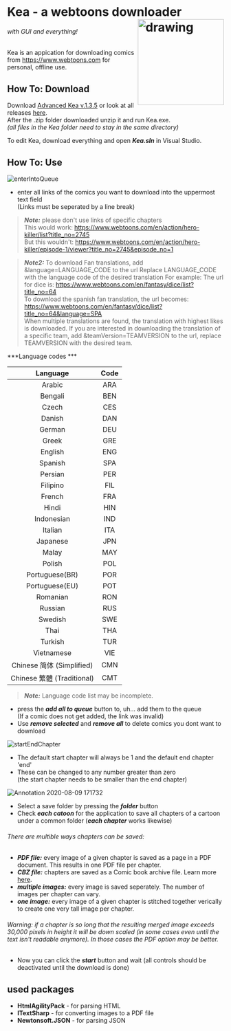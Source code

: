 # Kea - a webtoons downloader<img align="right" src="https://user-images.githubusercontent.com/50629201/89736764-12812c80-da6c-11ea-881f-4027922270e6.png" alt="drawing" width="200"/>  
###### *with GUI and everything!*  
Kea is an appication for downloading comics from https://www.webtoons.com for personal, offline use.
## How To: Download
Download [Advanced Kea v.1.3.5](https://github.com/Anything144/Advanced-Kea/releases/download/v1.3.5/AdvancedKea.v1.3.5.zip)
or look at all releases [here](https://github.com/Anything144/Advanced-Kea/releases).  
After the .zip folder downloaded unzip it and run Kea.exe.  
*(all files in the Kea folder need to stay in the same directory)*

To edit Kea, download everything and open ***Kea.sln*** in Visual Studio.
## How To: Use
![enterIntoQueue](https://user-images.githubusercontent.com/50629201/89735665-87506880-da64-11ea-8b7d-213c9d179870.gif)
* enter all links of the comics you want to download into the uppermost text field  
	(Links must be seperated by a line break)
>***Note:*** please don't use links of specific chapters  
>This would work: https://www.webtoons.com/en/action/hero-killer/list?title_no=2745  
>But this wouldn't: https://www.webtoons.com/en/action/hero-killer/episode-1/viewer?title_no=2745&episode_no=1  

>***Note2:*** To download Fan translations, add &language=LANGUAGE_CODE to the url
>Replace LANGUAGE_CODE with the language code of the desired translation
>For example:
>The url for dice is: https://www.webtoons.com/en/fantasy/dice/list?title_no=64  
>To download the spanish fan translation, the url becomes: https://www.webtoons.com/en/fantasy/dice/list?title_no=64&language=SPA  
>When multiple translations are found, the translation with highest likes is downloaded.
>If you are interested in downloading the translation of a specific team, add &teamVersion=TEAMVERSION to the url, replace TEAMVERSION with the desired team.

***Language codes ***

| Language | Code |
| :---: | :---: |
| Arabic | ARA |
| Bengali | BEN |
| Czech | CES |
| Danish | DAN |
| German | DEU |
| Greek | GRE |
| English | ENG |
| Spanish | SPA |
| Persian | PER |
| Filipino | FIL |
| French | FRA |
| Hindi | HIN |
| Indonesian | IND |
| Italian | ITA |
| Japanese | JPN |
| Malay | MAY |
| Polish | POL |
| Portuguese(BR) | POR |
| Portuguese(EU) | POT |
| Romanian | RON |
| Russian | RUS |
| Swedish | SWE |
| Thai | THA |
| Turkish | TUR |
| Vietnamese | VIE |
| Chinese 简体 (Simplified) | CMN |
| Chinese 繁體 (Traditional)  | CMT |

>***Note:*** Language code list may be incomplete.

* press the ***add all to queue*** button to, uh... add them to the queue  
	(If a comic does not get added, the link was invalid)
* Use ***remove selected*** and ***remove all*** to delete comics you dont want to download
<!-- end of the list -->
![startEndChapter](https://user-images.githubusercontent.com/50629201/106370729-322f4880-635d-11eb-8dc9-d3e4b274e083.gif)
* The default start chapter will always be 1 and the default end chapter 'end'
* These can be changed to any number greater than zero  
	(the start chapter needs to be smaller than the end chapter)
<!-- end of the list -->
![Annotation 2020-08-09 171732](https://user-images.githubusercontent.com/50629201/122651413-f1cc3d80-d138-11eb-8ba6-5a254ee9b364.png)  
* Select a save folder by pressing the ***folder*** button  
* Check ***each catoon*** for the application to save all chapters of a cartoon under a common folder (***each chapter*** works likewise)  
###### There are multible ways chapters can be saved:  
* ***PDF file:***  every image of a given chapter is saved as a page in a PDF document. This results in one PDF file per chapter.
* ***CBZ file:***  chapters are saved as a Comic book archive file. Learn more [here](https://en.wikipedia.org/wiki/Comic_book_archive).
* ***multiple images:***  every image is saved seperately. The number of images per chapter can vary.
* ***one image:***  every image of a given chapter is stitched together verically to create one very tall image per chapter.
###### Warning: if a chapter is so long that the resulting merged image exceeds 30,000 pixels in height it will be down scaled (in some cases even until the text isn't readable anymore). In those cases the PDF option may be better.   
* Now you can click the ***start*** button and wait (all controls should be deactivated until the download is done)  

## used packages
- **HtmlAgilityPack** - for parsing HTML
- **ITextSharp** - for converting images to a PDF file
- **Newtonsoft.JSON** - for parsing JSON
